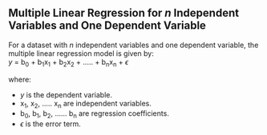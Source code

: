 ## Multiple Linear Regression for *n* Independent Variables and One Dependent Variable
For a dataset with *n* independent variables and one dependent variable, the multiple linear regression model is given by:  
*y* = b<sub>0</sub> + b<sub>1</sub>x<sub>1</sub> + b<sub>2</sub>x<sub>2</sub> + ..... + b<sub>n</sub>x<sub>n</sub> + $\epsilon$ 

where:
- *y* is the dependent variable.
- x<sub>1</sub>, x<sub>2</sub>, ..... x<sub>n</sub> are independent variables.
- b<sub>0</sub>, b<sub>1</sub>, b<sub>2</sub>, ...... b<sub>n</sub> are regression coefficients.
- $\epsilon$  is the error term.
